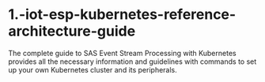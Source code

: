 # 1.-iot-esp-kubernetes-reference-architecture-guide
The complete guide to SAS Event Stream Processing with Kubernetes provides all the necessary information and guidelines with commands to set up your own Kubernetes cluster and its peripherals.
